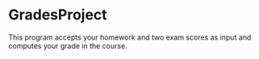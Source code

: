 # GradesProject
This program accepts your homework and two exam scores as input and computes your grade in the course.
